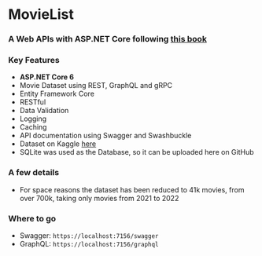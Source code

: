# MovieList

### A Web APIs with ASP.NET Core following [this book](https://www.manning.com/books/building-web-apis-with-asp-net-core)

### Key Features
* **ASP.NET Core 6**
* Movie Dataset using REST, GraphQL and gRPC
* Entity Framework Core
* RESTful
* Data Validation
* Logging
* Caching
* API documentation using Swagger and Swashbuckle
* Dataset on Kaggle [here](https://www.kaggle.com/datasets/akshaypawar7/millions-of-movies)
* SQLite was used as the Database, so it can be uploaded here on GitHub

### A few details
* For space reasons the dataset has been reduced to 41k movies, from over 700k, taking only movies from 2021 to 2022

### Where to go
* Swagger: `https://localhost:7156/swagger`
* GraphQL: `https://localhost:7156/graphql`